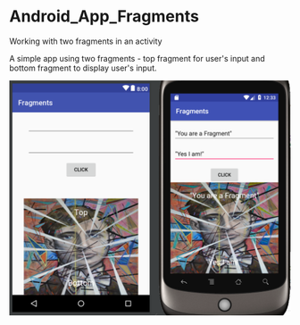 # Android_App_Fragments
Working with two fragments in an activity

A simple app using two fragments - top fragment for user's input and bottom fragment to display user's input.

![Fragment Meme Creator](https://github.com/TolaTess/Android_App_Fragments/blob/master/app/Image.png)
